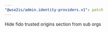 ```yaml
---
"@wso2is/admin.identity-providers.v1": patch
---
```


Hide fido trusted origins section from sub orgs
